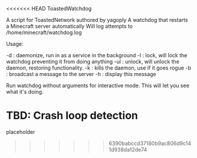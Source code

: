 <<<<<<< HEAD
ToastedWatchdog

A script for ToastedNetwork authored by yagoply
A watchdog that restarts a Minecraft server automatically
Will log attempts to /home/minecraft/watchdog.log

Usage:

-d : daemonize, run in as a service in the background
-l : lock, will lock the watchdog preventing it from doing anything
-ul : unlock, will unlock the daemon, restoring functionality.
-k : kills the daemon, use if it goes rogue
-b : broadcast a message to the server
-h : display this message

Run watchdog without arguments for interactive mode. This will let you see what it's doing.

TBD: Crash loop detection
=======
placeholder
>>>>>>> 6390babccd37180b9ac806d9c141d938da12de74
